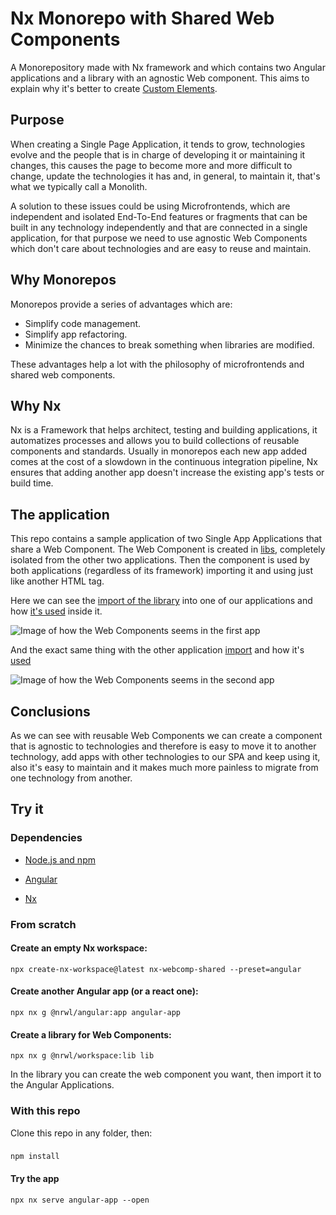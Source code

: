# Nx Monorepo with Shared Web Components

A Monorepository made with Nx framework and which contains two Angular applications and a library with an agnostic
Web component. This aims to explain why it's better to create [Custom Elements](https://developers.google.com/web/fundamentals/web-components/customelements).

## Purpose

When creating a Single Page Application, it tends to grow, technologies evolve and the people that is in charge of developing it or maintaining it changes, this causes 
the page to become more and more difficult to change, update the technologies it has and, in general, to maintain it, that's what we typically call a Monolith.

A solution to these issues could be using Microfrontends, which are independent and isolated End-To-End features or fragments that can be built in any technology independently and that are connected in a single application, for that purpose we need to use agnostic Web Components which don't care about technologies and are easy to reuse and maintain.

## Why Monorepos

Monorepos provide a series of advantages which are:
- Simplify code management.
- Simplify app refactoring.
- Minimize the chances to break something when libraries are modified.

These advantages help a lot with the philosophy of microfrontends and shared web components. 

## Why Nx

Nx is a Framework that helps architect, testing and building applications, it automatizes processes and allows you to build collections of reusable components and standards.
Usually in monorepos each new app added comes at the cost of a slowdown in the continuous integration pipeline, Nx ensures that adding another app doesn't increase the
existing app's tests or build time. 

## The application

This repo contains a sample application of two Single App Applications that share a Web Component.
The Web Component is created in 
[libs](https://github.com/Ptts2/Nx-monorepos/blob/6988ae17224d4b5e8fc8f2d8e90e27466f648421/libs/library/src/lib/styled-link/styled-link.element.ts#L1), 
completely isolated from the other two applications. Then the component is used by both applications (regardless of its framework) importing it and using
just like another HTML tag.

Here we can see the [import of the library](https://github.com/Ptts2/Nx-monorepos/blob/6988ae17224d4b5e8fc8f2d8e90e27466f648421/apps/angular-app/src/main.ts#L1) 
into one of our applications and how [it's used](https://github.com/Ptts2/Nx-monorepos/blob/6988ae17224d4b5e8fc8f2d8e90e27466f648421/apps/angular-app/src/app/app.component.html#L12) inside it.

![Image of how the Web Components seems in the first app](https://i.imgur.com/8E9kHt3.png)

And the exact same thing with the other application [import](https://github.com/Ptts2/Nx-monorepos/blob/6988ae17224d4b5e8fc8f2d8e90e27466f648421/apps/angular-app2/src/main.ts#L1) and how it's [used](https://github.com/Ptts2/Nx-monorepos/blob/6988ae17224d4b5e8fc8f2d8e90e27466f648421/apps/angular-app2/src/app/app.component.html#L1)

![Image of how the Web Components seems in the second app](https://i.imgur.com/BPXWYOl.png)

## Conclusions

As we can see with reusable Web Components we can create a component that is agnostic to technologies and therefore is easy to move it to another technology, 
add apps with other technologies to our SPA and keep using it, also it's easy to maintain and it makes much more painless to migrate from one technology from another.

## Try it

### Dependencies
- [Node.js and npm](https://nodejs.org)

- [Angular](https://angular.io/guide/setup-local#install-the-angular-cli)

- [Nx](https://nx.dev/l/a/getting-started/nx-setup#install-nx)


### From scratch

#### Create an empty Nx workspace:
    npx create-nx-workspace@latest nx-webcomp-shared --preset=angular
#### Create another Angular app (or a react one):
    npx nx g @nrwl/angular:app angular-app
#### Create a library for Web Components:
    npx nx g @nrwl/workspace:lib lib
    
In the library you can create the web component you want, then import it to the Angular Applications.

### With this repo

Clone this repo in any folder, then:
### 
    npm install
    
#### Try the app
    npx nx serve angular-app --open
